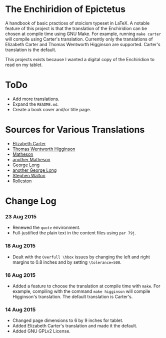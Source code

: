 
# The Enchiridion of Epictetus

A handbook of basic practices of stoicism typeset in LaTeX.
A notable feature of this project is that the translation of the Enchiridion
can be chosen at compile time using GNU Make. 
For example, running `make carter` will compile using Carter's translation.
Currently only the translations of Elizabeth Carter and Thomas Wentworth Higginson
are supported. Carter's translation is the default.

This projects exists because I wanted a digital copy of the Enchiridion
to read on my tablet.



# ToDo
 
 - Add more translations.
 - Expand the `README.md`.
 - Create a book cover and/or title page.



# Sources for Various Translations
 
 - [Elizabeth Carter](http://classics.mit.edu/Epictetus/epicench.html)
 - [Thomas Wentworth Higginson](http://www.perseus.tufts.edu/hopper/text?doc=urn:cts:greekLit:tlg0557.tlg002.perseus-eng2:1)
 - [Matheson](http://www.sacred-texts.com/cla/dep/dep102.htm)
 - [another Matheson](http://www.letsreadgreek.com/epictetus/mattheson.htm)
 - [George Long](http://www.ptypes.com/enchiridion.html)
 - [another George Long](https://en.wikisource.org/wiki/Enchiridion)
 - [Stephen Walton](http://www.ideonautics.com/manual2.htm)
 - [Rolleston](http://www.letsreadgreek.com/epictetus/rolleston.htm)



# Change Log

### 23 Aug 2015
 - Renewed the `quote` environment.
 - Full-justified the plain text in the content files using `par 79j`.

### 18 Aug 2015
 - Dealt with the `Overfull \hbox` issues by changing the left 
   and right margins to 0.8 inches and by setting `\tolerance=500`.

### 16 Aug 2015
 - Added a feature to choose the translation at compile time with `make`.
   For example, compiling with the command `make higginson` 
   will compile Higginson's translation. The default translation is Carter's.

### 14 Aug 2015
 - Changed page dimensions to 6 by 9 inches for tablet.
 - Added Elizabeth Carter's translation and made it the default.
 - Added GNU GPLv2 License.



